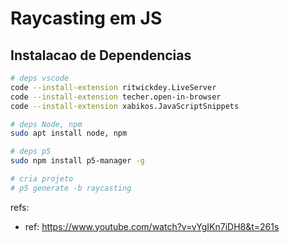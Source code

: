 # Raycasting em JS

## Instalacao de Dependencias
```bash
# deps vscode
code --install-extension ritwickdey.LiveServer
code --install-extension techer.open-in-browser
code --install-extension xabikos.JavaScriptSnippets

# deps Node, npm
sudo apt install node, npm

# deps p5
sudo npm install p5-manager -g

# cria projeto
# p5 generate -b raycasting 
```

refs:
- ref: https://www.youtube.com/watch?v=vYgIKn7iDH8&t=261s